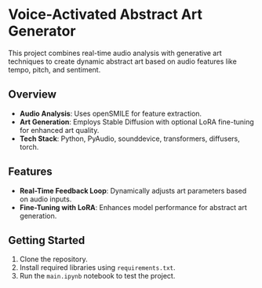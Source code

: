 # Voice-Activated Abstract Art Generator

This project combines real-time audio analysis with generative art techniques to create dynamic abstract art based on audio features like tempo, pitch, and sentiment.

## Overview

- **Audio Analysis**: Uses openSMILE for feature extraction.
- **Art Generation**: Employs Stable Diffusion with optional LoRA fine-tuning for enhanced art quality.
- **Tech Stack**: Python, PyAudio, sounddevice, transformers, diffusers, torch.

## Features

- **Real-Time Feedback Loop**: Dynamically adjusts art parameters based on audio inputs.
- **Fine-Tuning with LoRA**: Enhances model performance for abstract art generation.

## Getting Started

1. Clone the repository.
2. Install required libraries using `requirements.txt`.
3. Run the `main.ipynb` notebook to test the project.


